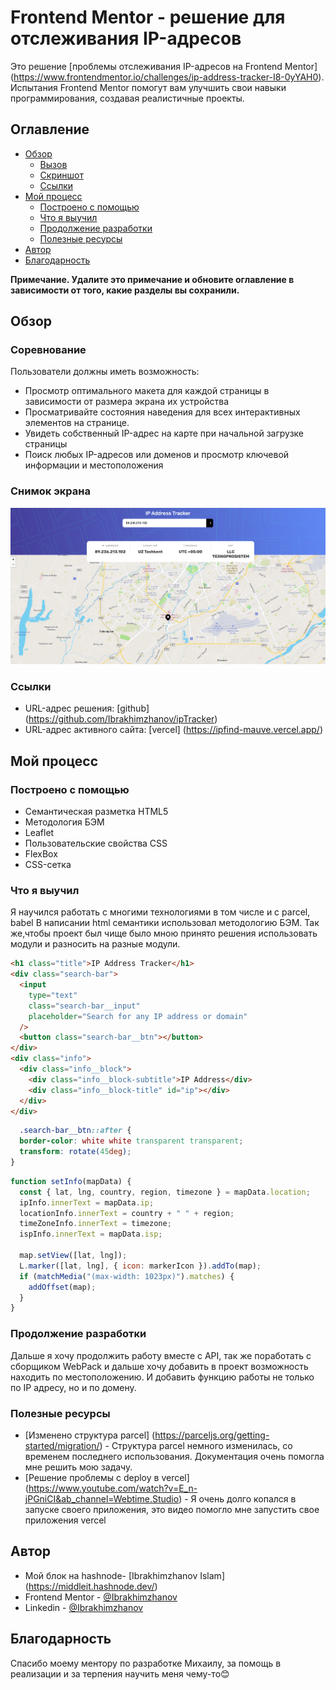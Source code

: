 # Frontend Mentor - решение для отслеживания IP-адресов

Это решение [проблемы отслеживания IP-адресов на Frontend Mentor] (https://www.frontendmentor.io/challenges/ip-address-tracker-I8-0yYAH0). Испытания Frontend Mentor помогут вам улучшить свои навыки программирования, создавая реалистичные проекты.

## Оглавление

- [Обзор](#обзор)
  - [Вызов](#вызов)
  - [Скриншот](#снимок-экрана)
  - [Ссылки](#ссылки)
- [Мой процесс](#мой-процесс)
  - [Построено с помощью](#построено-с-помощью)
  - [Что я выучил](#что-я-выучил)
  - [Продолжение разработки](#продолжение-разработки)
  - [Полезные ресурсы](#полезные-ресурсы)
- [Автор](#автор)
- [Благодарность](#благодарность)

**Примечание. Удалите это примечание и обновите оглавление в зависимости от того, какие разделы вы сохранили.**

## Обзор

### Соревнование

Пользователи должны иметь возможность:

- Просмотр оптимального макета для каждой страницы в зависимости от размера экрана их устройства
- Просматривайте состояния наведения для всех интерактивных элементов на странице.
- Увидеть собственный IP-адрес на карте при начальной загрузке страницы
- Поиск любых IP-адресов или доменов и просмотр ключевой информации и местоположения

### Снимок экрана

![](./iptracker.png)

### Ссылки

- URL-адрес решения: [github] (https://github.com/Ibrakhimzhanov/ipTracker)
- URL-адрес активного сайта: [vercel] (https://ipfind-mauve.vercel.app/)

## Мой процесс

### Построено с помощью

- Семантическая разметка HTML5
- Методология БЭМ
- Leaflet
- Пользовательские свойства CSS
- FlexBox
- CSS-сетка

### Что я выучил

Я научился работать с многими технологиями в том числе и с parcel, babel
В написании html семантики использовал методологию БЭМ. Так же,чтобы проект был чище было мною принято решения использовать модули и разносить на разные модули.

```html
<h1 class="title">IP Address Tracker</h1>
<div class="search-bar">
  <input
    type="text"
    class="search-bar__input"
    placeholder="Search for any IP address or domain"
  />
  <button class="search-bar__btn"></button>
</div>
<div class="info">
  <div class="info__block">
    <div class="info__block-subtitle">IP Address</div>
    <div class="info__block-title" id="ip"></div>
  </div>
</div>
```

```CSS
  .search-bar__btn::after {
  border-color: white white transparent transparent;
  transform: rotate(45deg);
}

```

```js
function setInfo(mapData) {
  const { lat, lng, country, region, timezone } = mapData.location;
  ipInfo.innerText = mapData.ip;
  locationInfo.innerText = country + " " + region;
  timeZoneInfo.innerText = timezone;
  ispInfo.innerText = mapData.isp;

  map.setView([lat, lng]);
  L.marker([lat, lng], { icon: markerIcon }).addTo(map);
  if (matchMedia("(max-width: 1023px)").matches) {
    addOffset(map);
  }
}
```

### Продолжение разработки

Дальше я хочу продолжить работу вместе с API, так же поработать с сборщиком WebPack и дальше хочу добавить в проект возможность находить по местоположению. И добавить функцию работы не только по IP адресу, но и по домену.

### Полезные ресурсы

- [Изменено структура parcel] (https://parceljs.org/getting-started/migration/) - Структура parcel немного изменилась, со временем последнего использования. Документация очень помогла мне решить мою задачу.
- [Решение проблемы с deploy в vercel] (https://www.youtube.com/watch?v=E_n-jPGniCI&ab_channel=Webtime.Studio) - Я очень долго копался в запуске своего приложения, это видео помогло мне запустить свое приложения vercel

## Автор

- Мой блок на hashnode- [Ibrakhimzhanov Islam] (https://middleit.hashnode.dev/)
- Frontend Mentor - [@Ibrakhimzhanov](https://www.frontendmentor.io/profile/Ibrakhimzhanov)
- Linkedin - [@Ibrakhimzhanov](https://www.linkedin.com/in/ibrakhimzhanov/)

## Благодарность

Спасибо моему ментору по разработке Михаилу, за помощь в реализации и за терпения научить меня чему-то😊
